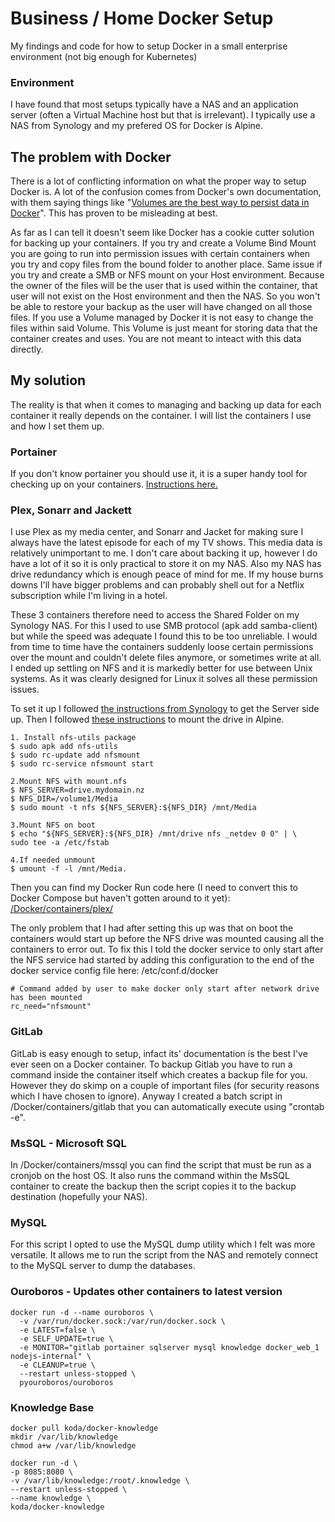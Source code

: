 # Business / Home Docker Setup
My findings and code for how to setup Docker in a small enterprise environment (not big enough for Kubernetes)

### Environment
I have found that most setups typically have a NAS and an application server (often a Virtual Machine host but that is irrelevant). I typically use a NAS from Synology and my prefered OS for Docker is Alpine. 

## The problem with Docker
There is a lot of conflicting information on what the proper way to setup Docker is. A lot of the confusion comes from Docker's own documentation, with them saying things like "[Volumes are the best way to persist data in Docker](https://docs.docker.com/storage/)". This has proven to be misleading at best. 

As far as I can tell it doesn't seem like Docker has a cookie cutter solution for backing up your containers. If you try and create a Volume Bind Mount you are going to run into permission issues with certain containers when you try and copy files from the bound folder to another place. Same issue if you try and create a SMB or NFS mount on your Host environment. Because the owner of the files will be the user that is used within the container, that user will not exist on the Host environment and then the NAS. So you won't be able to restore your backup as the user will have changed on all those files. 
If you use a Volume managed by Docker it is not easy to change the files within said Volume. This Volume is just meant for storing data that the container creates and uses. You are not meant to inteact with this data directly. 

## My solution
The reality is that when it comes to managing and backing up data for each container it really depends on the container. I will list the containers I use and how I set them up. 

### Portainer
If you don't know portainer you should use it, it is a super handy tool for checking up on your containers. [Instructions here.](https://docs.portainer.io/v/ce-2.9/start/install/server/docker/linux)

### Plex, Sonarr and Jackett
I use Plex as my media center, and Sonarr and Jacket for making sure I always have the latest episode for each of my TV shows. This media data is relatively unimportant to me. I don't care about backing it up, however I do have a lot of it so it is only practical to store it on my NAS. Also my NAS has drive redundancy which is enough peace of mind for me. If my house burns downs I'll have bigger problems and can probably shell out for a Netflix subscription while I'm living in a hotel. 

These 3 containers therefore need to access the Shared Folder on my Synology NAS. For this I used to use SMB protocol (apk add samba-client) but while the speed was adequate I found this to be too unreliable. I would from time to time have the containers suddenly loose certain permissions over the mount and couldn't delete files anymore, or sometimes write at all. I ended up settling on NFS and it is markedly better for use between Unix systems. As it was clearly designed for Linux it solves all these permission issues. 

To set it up I followed [the instructions from Synology](https://kb.synology.com/en-us/DSM/tutorial/How_to_access_files_on_Synology_NAS_within_the_local_network_NFS) to get the Server side up. Then I followed [these instructions](https://www.hiroom2.com/2017/08/22/alpinelinux-3-6-nfs-utils-client-en/) to mount the drive in Alpine. 
```
1. Install nfs-utils package
$ sudo apk add nfs-utils
$ sudo rc-update add nfsmount
$ sudo rc-service nfsmount start

2.Mount NFS with mount.nfs
$ NFS_SERVER=drive.mydomain.nz
$ NFS_DIR=/volume1/Media
$ sudo mount -t nfs ${NFS_SERVER}:${NFS_DIR} /mnt/Media

3.Mount NFS on boot
$ echo "${NFS_SERVER}:${NFS_DIR} /mnt/drive nfs _netdev 0 0" | \
sudo tee -a /etc/fstab

4.If needed unmount
$ umount -f -l /mnt/Media.
```

Then you can find my Docker Run code here (I need to convert this to Docker Compose but haven't gotten around to it yet): [/Docker/containers/plex/](https://github.com/Loizzus/EnterpriseDockerSetup/blob/main/Docker/containers/plex/dockerRunScript.txt)

The only problem that I had after setting this up was that on boot the containers would start up before the NFS drive was mounted causing all the containers to error out. To fix this I told the docker service to only start after the NFS service had started by adding this configuration to the end of the docker service config file here: /etc/conf.d/docker
```
# Command added by user to make docker only start after network drive has been mounted
rc_need="nfsmount"
```

### GitLab
GitLab is easy enough to setup, infact its' documentation is the best I've ever seen on a Docker container. To backup Gitlab you have to run a command inside the container itself which creates a backup file for you. However they do skimp on a couple of important files (for security reasons which I have chosen to ignore). Anyway I created a batch script in /Docker/containers/gitlab that you can automatically execute using "crontab -e". 

### MsSQL - Microsoft SQL
In /Docker/containers/mssql you can find the script that must be run as a cronjob on the host OS. It also runs the command within the MsSQL container to create the backup then the script copies it to the backup destination (hopefully your NAS). 

### MySQL
For this script I opted to use the MySQL dump utility which I felt was more versatile. It allows me to run the script from the NAS and remotely connect to the MySQL server to dump the databases. 

### Ouroboros - Updates other containers to latest version
```
docker run -d --name ouroboros \
  -v /var/run/docker.sock:/var/run/docker.sock \
  -e LATEST=false \
  -e SELF_UPDATE=true \
  -e MONITOR="gitlab portainer sqlserver mysql knowledge docker_web_1 nodejs-internal" \
  -e CLEANUP=true \
  --restart unless-stopped \
  pyouroboros/ouroboros
```

### Knowledge Base
```
docker pull koda/docker-knowledge
mkdir /var/lib/knowledge
chmod a+w /var/lib/knowledge

docker run -d \
-p 8085:8080 \
-v /var/lib/knowledge:/root/.knowledge \
--restart unless-stopped \
--name knowledge \
koda/docker-knowledge
```
